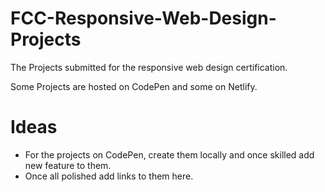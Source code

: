 # FCC-Responsive-Web-Design-Projects

The Projects submitted for the responsive web design certification.

Some Projects are hosted on CodePen and some on Netlify.

# Ideas
* For the projects on CodePen, create them locally and once skilled add new feature to them.
* Once all polished add links to them here.

